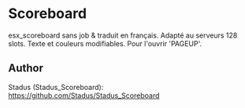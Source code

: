# Scoreboard
esx_scoreboard sans job & traduit en français. Adapté au serveurs 128 slots. Texte et couleurs modifiables. Pour l'ouvrir 'PAGEUP'.

## Author

Stadus (Stadus_Scoreboard): https://github.com/Stadus/Stadus_Scoreboard
